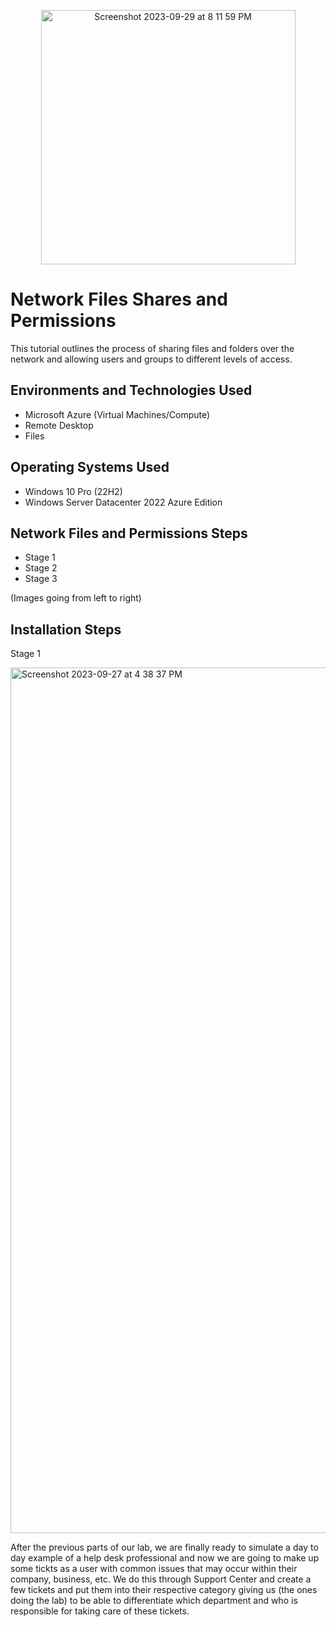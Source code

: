 <p align="center">
<img width="407" alt="Screenshot 2023-09-29 at 8 11 59 PM" src="https://github.com/lucasfregoso/network-file-share/assets/144977615/8cb6f1a2-4c08-4767-a7f4-ed2823c44f80">
</p>

<h1>Network Files Shares and Permissions</h1>
This tutorial outlines the process of sharing files and folders over the network and allowing users and groups to different levels of access.<br />

<h2>Environments and Technologies Used</h2>

- Microsoft Azure (Virtual Machines/Compute)
- Remote Desktop
- Files

<h2>Operating Systems Used </h2>

- Windows 10 Pro</b> (22H2)
- Windows Server Datacenter 2022 Azure Edition

<h2>Network Files and Permissions Steps</h2>

- Stage 1
- Stage 2
- Stage 3

(Images going from left to right)
<h2>Installation Steps</h2>

Stage 1
<p>
<img width="1385" alt="Screenshot 2023-09-27 at 4 38 37 PM" src="https://github.com/lucasfregoso/ticket-lifecycle/assets/144977615/66d3b0ad-6a7b-4ac5-8b49-fe500cc79816">
</p>
<p>
After the previous parts of our lab, we are finally ready to simulate a day to day example of a help desk professional and now we are going to make up some tickts as a user with common issues that may occur within their company, business, etc. We do this through Support Center and create a few tickets and put them into their respective category giving us (the ones doing the lab) to be able to differentiate which department and who is responsible for taking care of these tickets. 
</p>
<br />
